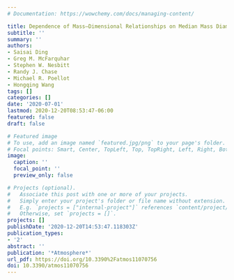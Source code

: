 ```yaml
---
# Documentation: https://wowchemy.com/docs/managing-content/

title: Dependence of Mass–Dimensional Relationships on Median Mass Diameter
subtitle: ''
summary: ''
authors:
- Saisai Ding
- Greg M. McFarquhar
- Stephen W. Nesbitt
- Randy J. Chase
- Michael R. Poellot
- Hongqing Wang
tags: []
categories: []
date: '2020-07-01'
lastmod: 2020-12-20T08:53:47-06:00
featured: false
draft: false

# Featured image
# To use, add an image named `featured.jpg/png` to your page's folder.
# Focal points: Smart, Center, TopLeft, Top, TopRight, Left, Right, BottomLeft, Bottom, BottomRight.
image:
  caption: ''
  focal_point: ''
  preview_only: false

# Projects (optional).
#   Associate this post with one or more of your projects.
#   Simply enter your project's folder or file name without extension.
#   E.g. `projects = ["internal-project"]` references `content/project/deep-learning/index.md`.
#   Otherwise, set `projects = []`.
projects: []
publishDate: '2020-12-20T14:53:47.118303Z'
publication_types:
- '2'
abstract: ''
publication: '*Atmosphere*'
url_pdf: https://doi.org/10.3390%2Fatmos11070756
doi: 10.3390/atmos11070756
---
```

